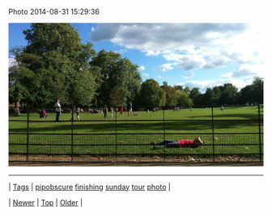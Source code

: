 <!--
title: Photo 2014-08-31 15
date: 2020-06-28T15:27:00.379Z
tags: pipobscure, finishing, sunday, tour, photo
-->


Photo 2014-08-31 15:29:36

![](96267617267-0.jpg)

<!--BOTTOM-POST-NAVIGATION-->
---

| [Tags](tags.md) | [pipobscure](tag-pipobscure.md) [finishing](tag-finishing.md) [sunday](tag-sunday.md) [tour](tag-tour.md) [photo](tag-photo.md) |

| [Newer](96267580044.md) | [Top](index.md) | [Older](96292356559.md) |